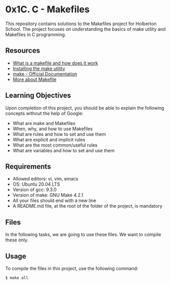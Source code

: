 # 0x1C. C - Makefiles

This repository contains solutions to the Makefiles project for Holberton School. The project focuses on understanding the basics of make utility and Makefiles in C programming.

## Resources

- [What is a makefile and how does it work](https://www.gnu.org/software/make/manual/make.html)
- [Installing the make utility](https://www.gnu.org/software/make/)
- [make - Official Documentation](https://www.gnu.org/software/make/manual/make.html)
- [More about Makefile](https://opensource.com/article/18/8/what-how-makefile)

## Learning Objectives

Upon completion of this project, you should be able to explain the following concepts without the help of Google:

- What are make and Makefiles
- When, why, and how to use Makefiles
- What are rules and how to set and use them
- What are explicit and implicit rules
- What are the most common/useful rules
- What are variables and how to set and use them

## Requirements

- Allowed editors: vi, vim, emacs
- OS: Ubuntu 20.04 LTS
- Version of gcc: 9.3.0
- Version of make: GNU Make 4.2.1
- All your files should end with a new line
- A README.md file, at the root of the folder of the project, is mandatory

## Files

In the following tasks, we are going to use these files. We want to compile these only.

## Usage

To compile the files in this project, use the following command:

```bash
$ make all

